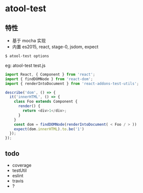 # atool-test

## 特性

- 基于 mocha 实现
- 内置 es2015, react, stage-0, jsdom, expect

```bash
$ atool-test options
```

eg:
atool-test test.js
```javascript
import React, { Component } from 'react';
import { findDOMNode } from 'react-dom';
import { renderIntoDocument } from 'react-addons-test-utils';

describe('dom', () => {
  it('innerHTML', () => {
    class Foo extends Component {
      render() {
        return <div>1</div>;
      }
    }
    const dom = findDOMNode(renderIntoDocument( < Foo / > ))
    expect(dom.innerHTML).to.be('1')
  });
});
```

## todo

- coverage
- testUtil
- eslint
- travis
- ?